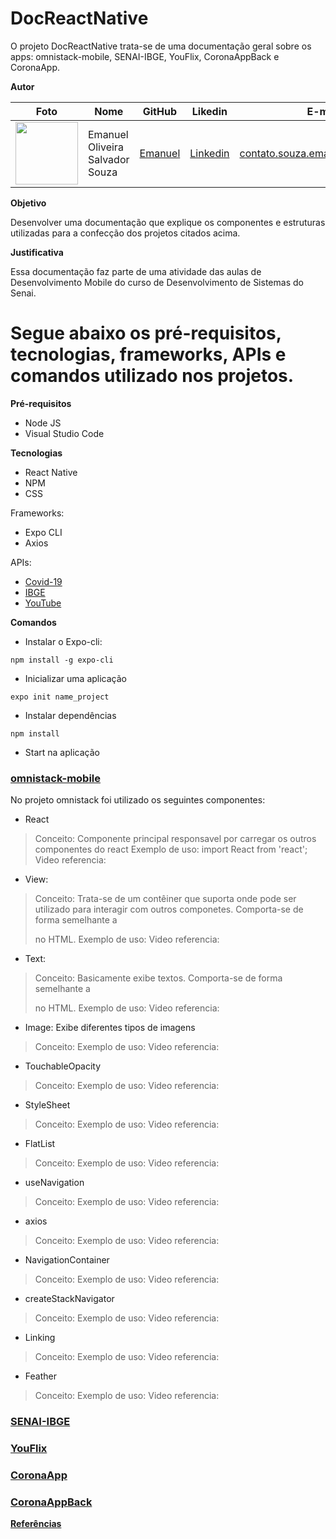 # DocReactNative
O projeto DocReactNative trata-se de uma documentação geral sobre os apps: omnistack-mobile, SENAI-IBGE, YouFlix, CoronaAppBack e CoronaApp.

**Autor**

Foto | Nome | GitHub | Likedin | E-mail
---- | ---- | ------ | ------- | ------
<img src="https://avatars1.githubusercontent.com/u/56510921?s=400&u=7896f90f57edb9075a897ef19e6fb41e047d62c5&v=4" width="100px"> | Emanuel Oliveira Salvador Souza | [Emanuel](https://github.com/EmanuelOSSouza) | [Linkedin](https://www.linkedin.com/in/emanuel-oliveira-souza-ba-ti058a125/) | contato.souza.emanuel@gmail.com

**Objetivo**

Desenvolver uma documentação que explique os componentes e estruturas utilizadas para a confecção dos projetos citados acima.

**Justificativa**

Essa documentação faz parte de uma atividade das aulas de Desenvolvimento Mobile do curso de Desenvolvimento de Sistemas do Senai.

# Segue abaixo os pré-requisitos, tecnologias, frameworks, APIs e comandos utilizado nos projetos.

**Pré-requisitos**

- Node JS
- Visual Studio Code

**Tecnologias**

- React Native
- NPM
- CSS

Frameworks:

- Expo CLI
- Axios

APIs:

- [Covid-19](https://covid19-brazil-api-docs.now.sh/)
- [IBGE](https://servicodados.ibge.gov.br/api/docs)
- [YouTube](https://developers.google.com/youtube)


**Comandos**

* Instalar o Expo-cli:

`npm install -g expo-cli`

* Inicializar uma aplicação

`expo init name_project`

* Instalar dependências

`npm install`

* Start na aplicação


### [omnistack-mobile](https://github.com/EmanuelOSSouza/omnistack-mobile)
  No projeto omnistack foi utilizado os seguintes componentes:
  
  - React
  > Conceito: Componente principal responsavel por carregar os outros componentes do react
  > Exemplo de uso: import React from 'react';
  > Video referencia:
  
  - View: 
  > Conceito: Trata-se de um contêiner que suporta onde pode ser utilizado para interagir com outros componetes. Comporta-se de forma semelhante a <div> no HTML.
  > Exemplo de uso:
  > Video referencia:
  
  - Text: 
  > Conceito: Basicamente exibe textos. Comporta-se de forma semelhante a <p> no HTML.
  > Exemplo de uso:
  > Video referencia:
  
  - Image: Exibe diferentes tipos de imagens 
  > Conceito:
  > Exemplo de uso:
  > Video referencia:
  
  - TouchableOpacity 
  > Conceito:
  > Exemplo de uso:
  > Video referencia:
  
  - StyleSheet
  > Conceito:
  > Exemplo de uso:
  > Video referencia:
  
  - FlatList
  > Conceito:
  > Exemplo de uso:
  > Video referencia:
  
  - useNavigation
  > Conceito:
  > Exemplo de uso:
  > Video referencia:
  
  - axios
  > Conceito:
  > Exemplo de uso:
  > Video referencia:
  
  - NavigationContainer
  > Conceito:
  > Exemplo de uso:
  > Video referencia:
  
  - createStackNavigator
  > Conceito:
  > Exemplo de uso:
  > Video referencia:
  
  - Linking
  > Conceito:
  > Exemplo de uso:
  > Video referencia:
  
  - Feather
  
  > Conceito:
  > Exemplo de uso:
  > Video referencia:
  
  
### [SENAI-IBGE](https://github.com/EmanuelOSSouza/SENAI-IBGE)

### [YouFlix](https://github.com/EmanuelOSSouza/YouFlix)

### [CoronaApp](https://github.com/EmanuelOSSouza/CoronaApp)

### [CoronaAppBack](https://github.com/EmanuelOSSouza/CoronaAppBack)


**[Referências](https://reactnative.dev/)**

